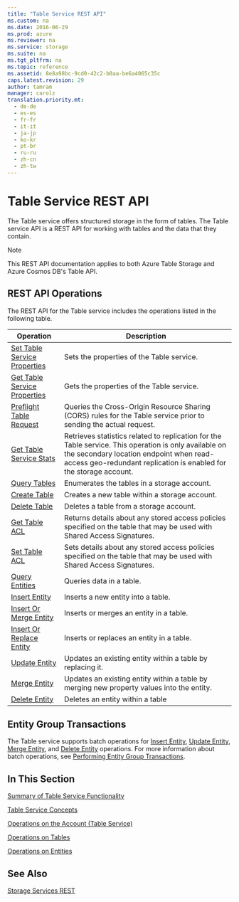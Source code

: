 ```yaml
---
title: "Table Service REST API"
ms.custom: na
ms.date: 2016-06-29
ms.prod: azure
ms.reviewer: na
ms.service: storage
ms.suite: na
ms.tgt_pltfrm: na
ms.topic: reference
ms.assetid: 8e8a98bc-9cd0-42c2-b0aa-be6a4065c35c
caps.latest.revision: 29
author: tamram
manager: carolz
translation.priority.mt: 
  - de-de
  - es-es
  - fr-fr
  - it-it
  - ja-jp
  - ko-kr
  - pt-br
  - ru-ru
  - zh-cn
  - zh-tw
---
```

# Table Service REST API
The Table service offers structured storage in the form of tables. The Table service API is a REST API for working with tables and the data that they contain.  

> [!NOTE]
> This REST API documentation applies to both Azure Table Storage and Azure Cosmos DB's Table API.
  
## REST API Operations  
 The REST API for the Table service includes the operations listed in the following table.  
  
|Operation|Description|  
|---------------|-----------------|  
|[Set Table Service Properties](Set-Table-Service-Properties.md)|Sets the properties of the Table service.|  
|[Get Table Service Properties](Get-Table-Service-Properties.md)|Gets the properties of the Table service.|  
|[Preflight Table Request](Preflight-Table-Request.md)|Queries the Cross-Origin Resource Sharing (CORS) rules for the Table service prior to sending the actual request.|  
|[Get Table Service Stats](Get-Table-Service-Stats.md)|Retrieves statistics related to replication for the Table service. This operation is only available on the secondary location endpoint when read-access geo-redundant replication is enabled for the storage account.|  
|[Query Tables](Query-Tables.md)|Enumerates the tables in a storage account.|  
|[Create Table](Create-Table.md)|Creates a new table within a storage account.|  
|[Delete Table](Delete-Table.md)|Deletes a table from a storage account.|  
|[Get Table ACL](Get-Table-ACL.md)|Returns details about any stored access policies specified on the table that may be used with Shared Access Signatures.|  
|[Set Table ACL](Set-Table-ACL.md)|Sets details about any stored access policies specified on the table that may be used with Shared Access Signatures.|  
|[Query Entities](Query-Entities.md)|Queries data in a table.|  
|[Insert Entity](Insert-Entity.md)|Inserts a new entity into a table.|  
|[Insert Or Merge Entity](Insert-Or-Merge-Entity.md)|Inserts or merges an entity in a table.|  
|[Insert Or Replace Entity](Insert-Or-Replace-Entity.md)|Inserts or replaces an entity in a table.|  
|[Update Entity](Update-Entity2.md)|Updates an existing entity within a table by replacing it.|  
|[Merge Entity](Merge-Entity.md)|Updates an existing entity within a table by merging new property values into the entity.|  
|[Delete Entity](Delete-Entity1.md)|Deletes an entity within a table|  
  
## Entity Group Transactions  
 The Table service supports batch operations for [Insert Entity](Insert-Entity.md), [Update Entity](Update-Entity2.md), [Merge Entity](Merge-Entity.md), and [Delete Entity](Delete-Entity1.md) operations. For more information about batch operations, see [Performing Entity Group Transactions](Performing-Entity-Group-Transactions.md).  
  
## In This Section  
 [Summary of Table Service Functionality](Summary-of-Table-Service-Functionality.md)  
  
 [Table Service Concepts](Table-Service-Concepts.md)  
  
 [Operations on the Account (Table Service)](Operations-on-the-Account--Table-Service-.md)  
  
 [Operations on Tables](Operations-on-Tables.md)  
  
 [Operations on Entities](Operations-on-Entities.md)  
  
## See Also  
 [Storage Services REST](Azure-Storage-Services-REST-API-Reference.md)
